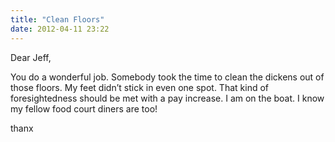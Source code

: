 ```yaml
---
title: "Clean Floors"
date: 2012-04-11 23:22
---
```

Dear Jeff, 

You do a wonderful job. Somebody took the time to clean the dickens out of those floors. My feet didn’t stick in even one spot. That kind of foresightedness should be met with a pay increase. I am on the boat. I know my fellow food court diners are too! 

thanx